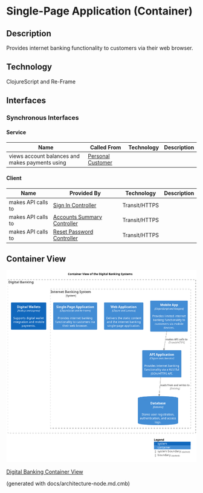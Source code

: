 # Single-Page Application (Container)
## Description
Provides internet banking functionality to customers via their web browser.

## Technology
ClojureScript and Re-Frame


## Interfaces

### Synchronous Interfaces

#### Service
| Name | Called From | Technology | Description |
|---|---|---|---|
| views account balances and makes payments using | [Personal Customer](../../mybank/personal-customer.md) |  |  |

#### Client
| Name | Provided By | Technology | Description |
|---|---|---|---|
| makes API calls to | [Sign In Controller](../../mybank/digital-banking/sign-in-controller.md) | Transit/HTTPS |  |
| makes API calls to | [Accounts Summary Controller](../../mybank/digital-banking/accounts-summary-controller.md) | Transit/HTTPS |  |
| makes API calls to | [Reset Password Controller](../../mybank/digital-banking/reset-password-controller.md) | Transit/HTTPS |  |

## Container View
![Container View of the Digital Banking Systems](../../mybank/digital-banking/container-view.png)

[Digital Banking Container View](../../mybank/digital-banking/container-view.md)


(generated with docs/architecture-node.md.cmb)
